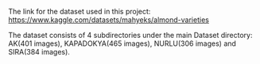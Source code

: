 The link for the dataset used in this project:  https://www.kaggle.com/datasets/mahyeks/almond-varieties

The dataset consists of 4 subdirectories under the main Dataset directory: AK(401 images), KAPADOKYA(465 images), NURLU(306 images) and SIRA(384 images). 